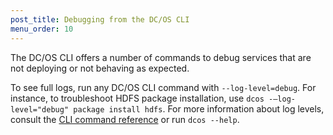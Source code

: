 ```yaml
---
post_title: Debugging from the DC/OS CLI
menu_order: 10
---
```


The DC/OS CLI offers a number of commands to debug services that are not deploying or not behaving as expected.

To see full logs, run any DC/OS CLI command with `--log-level=debug`. For instance, to troubleshoot HDFS package installation, use `dcos -—log-level="debug" package install hdfs`. For more information about log levels, consult the [CLI command reference](/docs/1.9/usage/cli/command-reference/) or run `dcos --help`.
